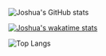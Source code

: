 ![Joshua's GitHub stats](https://github-readme-stats.vercel.app/api?username=joshuaLim995&theme=react&show_icons=true&count_private=true)

[![Joshua's wakatime stats](https://github-readme-stats.vercel.app/api/wakatime?username=joshuaLim995&theme=react)](https://github.com/anuraghazra/github-readme-stats)

![Top Langs](https://github-readme-stats.vercel.app/api/top-langs/?username=joshuaLim995&layout=compact&hide=css&theme=react)
<!--
**JoshuaLim995/JoshuaLim995** is a ✨ _special_ ✨ repository because its `README.md` (this file) appears on your GitHub profile.

Here are some ideas to get you started:

- 🔭 I’m currently working on ...
- 🌱 I’m currently learning ...
- 👯 I’m looking to collaborate on ...
- 🤔 I’m looking for help with ...
- 💬 Ask me about ...
- 📫 How to reach me: ...
- 😄 Pronouns: ...
- ⚡ Fun fact: ...
-->
